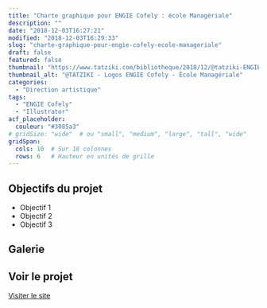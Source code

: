 ```yaml
---
title: "Charte graphique pour ENGIE Cofely : école Managériale"
description: ""
date: "2018-12-03T16:27:21"
modified: "2018-12-03T16:29:33"
slug: "charte-graphique-pour-engie-cofely-ecole-manageriale"
draft: false
featured: false
thumbnail: "https://www.tatziki.com/bibliotheque/2018/12/@tatziki-ENGIE-COFELY-Ecole-Mangeriale.jpg"
thumbnail_alt: "@TATZIKI - Logos ENGIE Cofely - École Managériale"
categories:
  - "Direction artistique"
tags:
  - "ENGIE Cofely"
  - "Illustrator"
acf_placeholder:
  couleur: "#3085a3"
# gridSize: "wide"  # ou "small", "medium", "large", "tall", "wide"
gridSpan:
  cols: 10  # Sur 18 colonnes
  rows: 6   # Hauteur en unités de grille
---
```


## Objectifs du projet

<!-- TODO: Ajouter les objectifs depuis ACF -->
- Objectif 1
- Objectif 2
- Objectif 3

## Galerie

<!-- TODO: Ajouter les images du projet -->

## Voir le projet

[Visiter le site](https://www.tatziki.com/charte-graphique-pour-engie-cofely-ecole-manageriale/)
